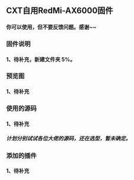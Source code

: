 ## CXT自用RedMi-AX6000固件
#### 你可以使用，但不要反馈问题。感谢~~

### 固件说明
#### 1、待补充，新建文件夹 5%。


### 预览图
#### 1、待补充


### 使用的源码
#### 1、待补充  
##### 计划分别试试各位大佬的源码，还在选型，暂未确定。


### 添加的插件
#### 1、待补充

